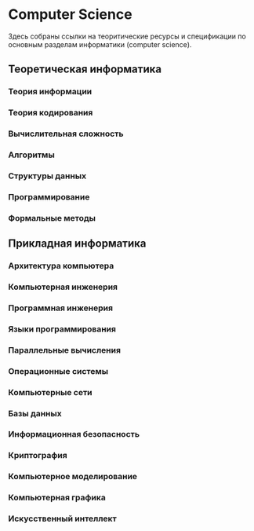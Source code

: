 # Computer Science

Здесь собраны ссылки на теоритические ресурсы и спецификации по основным разделам информатики (computer science).

## Теоретическая информатика
  ### Теория информации
  ### Теория кодирования
  ### Вычислительная сложность
  ### Алгоритмы
  ### Структуры данных
  ### Программирование
  ### Формальные методы

## Прикладная информатика
  ### Архитектура компьютера
  ### Компьютерная инженерия
  ### Программная инженерия
  ### Языки программирования
  ### Параллельные вычисления
  ### Операционные системы
  ### Компьютерные сети
  ### Базы данных
  ### Информационная безопасность
  ### Криптография
  ### Компьютерное моделирование
  ### Компьютерная графика
  ### Искусственный интеллект
